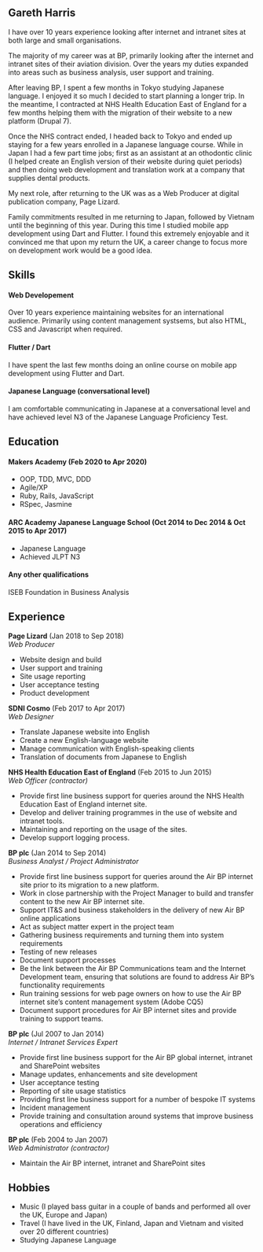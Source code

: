## Gareth Harris

I have over 10 years experience looking after internet and intranet sites at both large and small organisations.

The majority of my career was at BP, primarily looking after the internet and intranet sites of their aviation division. Over the years my duties expanded into areas such as business analysis, user support and training. 

After leaving BP, I spent a few months in Tokyo studying Japanese language. I enjoyed it so much I decided to start planning a longer trip. In the meantime, I contracted at NHS Health Education East of England for a few months helping them with the migration of their website to a new platform (Drupal 7).

Once the NHS contract ended, I headed back to Tokyo and ended up staying for a few years enrolled in a Japanese language course. While in Japan I had a few part time jobs; first as an assistant at an othodontic clinic (I helped create an English version of their website during quiet periods) and then doing web development and translation work at a company that supplies dental products.

My next role, after returning to the UK was as a Web Producer at digital publication company, Page Lizard. 

Family commitments resulted in me returning to Japan, followed by Vietnam until the beginning of this year. During this time I studied mobile app development using Dart and Flutter. I found this extremely enjoyable and it convinced me that upon my return the UK, a career change to focus more on development work would be a good idea.  

## Skills

#### Web Developement

Over 10 years experience maintaining websites for an international audience. Primarily using content management systsems, but also HTML, CSS and Javascript when required. 

#### Flutter / Dart
I have spent the last few months doing an online course on mobile app development using Flutter and Dart. 

#### Japanese Language (conversational level)

I am comfortable communicating in Japanese at a conversational level and have achieved level N3 of the Japanese Language Proficiency Test.

## Education

#### Makers Academy (Feb 2020 to Apr 2020)

- OOP, TDD, MVC, DDD
- Agile/XP
- Ruby, Rails, JavaScript
- RSpec, Jasmine

#### ARC Academy Japanese Language School (Oct 2014 to Dec 2014 & Oct 2015 to Apr 2017)

- Japanese Language
- Achieved JLPT N3

#### Any other qualifications

ISEB Foundation in Business Analysis

## Experience

**Page Lizard** (Jan 2018 to Sep 2018)    
*Web Producer*  
- Website design and build
- User support and training
- Site usage reporting
- User acceptance testing
- Product development

**SDNI Cosmo** (Feb 2017 to Apr 2017)   
*Web Designer*  
- Translate Japanese website into English
- Create a new English-language website
- Manage communication with English-speaking clients
- Translation of documents from Japanese to English 

**NHS Health Education East of England** (Feb 2015 to Jun 2015)  
*Web Officer (contractor)*  
- Provide first line business support for queries around the NHS Health Education East of England internet site.
- Develop and deliver training programmes in the use of website and intranet tools.
- Maintaining and reporting on the usage of the sites.
- Develop support logging process.

**BP plc** (Jan 2014 to Sep 2014)  
*Business Analyst / Project Administrator*  
-	Provide first line business support for queries around the Air BP internet site prior to its migration to a new platform.
-	Work in close partnership with the Project Manager to build and transfer content to the new Air BP internet site.
-	Support IT&S and business stakeholders in the delivery of new Air BP online applications
- Act as subject matter expert in the project team
- Gathering business requirements and turning them into system requirements
- Testing of new releases
- Document support processes
- Be the link between the Air BP Communications team and the Internet Development team, ensuring that solutions are found to address Air BP’s functionality requirements
- Run training sessions for web page owners on how to use the Air BP internet site’s content management system (Adobe CQ5)
- Document support procedures for Air BP internet sites and provide training to support teams.

**BP plc** (Jul 2007 to Jan 2014)  
*Internet / Intranet Services Expert*  
-	Provide first line business support for the Air BP global internet, intranet and SharePoint websites
- Manage updates, enhancements and site development
- User acceptance testing
- Reporting of site usage statistics
- Providing first line business support for a number of bespoke IT systems
- Incident management
- Provide training and consultation around systems that improve business operations and efficiency

**BP plc** (Feb 2004 to Jan 2007)  
*Web Administrator (contractor)*  
-	Maintain the Air BP internet, intranet and SharePoint sites

## Hobbies

- Music (I played bass guitar in a couple of bands and performed all over the UK, Europe and Japan)
- Travel (I have lived in the UK, Finland, Japan and Vietnam and visited over 20 different countries)
- Studying Japanese Language 

